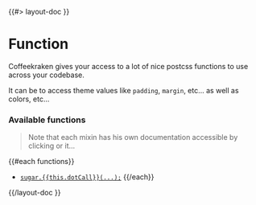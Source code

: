 <!--
/**
 * @name            Functions
 * @namespace       doc.css
 * @type            Markdown
 * @platform        md
 * @status          stable
 * @menu            Documentation / CSS           /doc/css/functions
 *
 * @since           2.0.0
 * @author    Olivier Bossel <olivier.bossel@gmail.com> (https://coffeekraken.io)
 */
-->

{{#> layout-doc }}

# Function

Coffeekraken gives your access to a lot of nice postcss functions to use across your codebase.

It can be to access theme values like `padding`, `margin`, etc... as well as colors, etc...

### Available functions

> Note that each mixin has his own documentation accessible by clicking or it...

{{#each functions}}

- [`sugar.{{this.dotCall}}(...);`](/api/@coffeekraken.s-postcss-sugar-plugin.node.function.{{this.dotPath}})
  {{/each}}

{{/layout-doc }}
